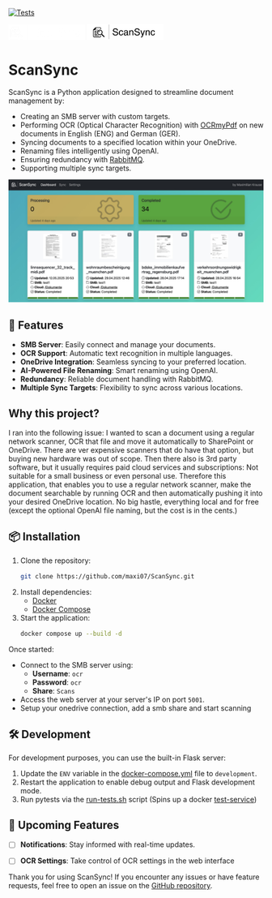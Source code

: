 [![Tests](https://github.com/maxi07/ScanSync/actions/workflows/pytest.yml/badge.svg)](https://github.com/maxi07/ScanSync/actions/workflows/pytest.yml)

<img src="web_service/src/static/images/ScanSync_logo_white.png#gh-dark-mode-only" width="30%">
<img src="web_service/src/static/images/ScanSync_logo_black.png#gh-light-mode-only" width="30%">

# ScanSync

ScanSync is a Python application designed to streamline document management by:
- Creating an SMB server with custom targets.
- Performing OCR (Optical Character Recognition) with [OCRmyPdf](https://github.com/ocrmypdf/OCRmyPDF) on new documents in English (ENG) and German (GER).
- Syncing documents to a specified location within your OneDrive.
- Renaming files intelligently using OpenAI.
- Ensuring redundancy with [RabbitMQ](https://www.rabbitmq.com).
- Supporting multiple sync targets.

![Dashboard](/doc/dashboard.jpg)

## 🚀 Features
- **SMB Server**: Easily connect and manage your documents.
- **OCR Support**: Automatic text recognition in multiple languages.
- **OneDrive Integration**: Seamless syncing to your preferred location.
- **AI-Powered File Renaming**: Smart renaming using OpenAI.
- **Redundancy**: Reliable document handling with RabbitMQ.
- **Multiple Sync Targets**: Flexibility to sync across various locations.

## Why this project?
I ran into the following issue: I wanted to scan a document using a regular network scanner, OCR that file and move it automatically to SharePoint or OneDrive. There are ver expensive scanners that do have that option, but buying new hardware was out of scope. Then there also is 3rd party software, but it usually requires paid cloud services and subscriptions: Not suitable for a small business or even personal use. Therefore this application, that enables you to use a regular network scanner, make the document searchable by running OCR and then automatically pushing it into your desired OneDrive location. No big hastle, everything local and for free (except the optional OpenAI file naming, but the cost is in the cents.)


## 📦 Installation

1. Clone the repository:
   ```bash
   git clone https://github.com/maxi07/ScanSync.git
   ```
2. Install dependencies:
   - [Docker](https://www.docker.com)
   - [Docker Compose](https://docs.docker.com/compose/install/)
3. Start the application:
   ```bash
   docker compose up --build -d
   ```

Once started:
- Connect to the SMB server using:
  - **Username**: `ocr`
  - **Password**: `ocr`
  - **Share**: `Scans`
- Access the web server at your server's IP on port `5001`.
- Setup your onedrive connection, add a smb share and start scanning

## 🛠 Development

For development purposes, you can use the built-in Flask server:
1. Update the `ENV` variable in the [docker-compose.yml](/docker-compose.yml) file to `development`.
2. Restart the application to enable debug output and Flask development mode.
3. Run pytests via the [run-tests.sh](run-tests.sh) script (Spins up a docker [test-service](/test_service/Dockerfile))


## 🔮 Upcoming Features
- [ ] **Notifications**: Stay informed with real-time updates.
- [ ] **OCR Settings**: Take control of OCR settings in the web interface


Thank you for using ScanSync! If you encounter any issues or have feature requests, feel free to open an issue on the [GitHub repository](https://github.com/maxi07/ScanSync).
